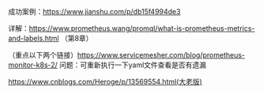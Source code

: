 成功案例：https://www.jianshu.com/p/db15f4994de3

详解：https://www.prometheus.wang/promql/what-is-prometheus-metrics-and-labels.html （第8章）


（重点以下两个链接）https://www.servicemesher.com/blog/prometheus-monitor-k8s-2/
问题：可重新执行一下yaml文件查看是否有遗漏

https://www.cnblogs.com/Heroge/p/13569554.html(大老版)


